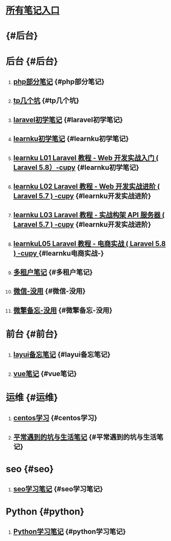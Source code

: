 # [所有笔记入口](https://legacy.gitbook.com/book/xushinongpinseo/life/edit#/edit/master/README.md?_k=b32was)

#  {#后台}

# 后台 {#后台}

1. ## [php部分笔记](https://php.lvtian.vip/) {#php部分笔记}
2. ## [tp几个坑](https://tp.lvtian.vip/) {#tp几个坑}
3. ## [**laravel初学笔记**](https://laravel.lvtian.vip/) {#laravel初学笔记}
4. ## [learnku初学笔记](https://learnku.lvtian.vip/) {#learnku初学笔记}
5. ## [learnku L01 Laravel 教程 - Web 开发实战入门 \( Laravel 5.8）-cupy](https://learnku-1.ilvtian.vip/) {#learnku初学笔记}
6. ## [learnku L02 Laravel 教程 - Web 开发实战进阶 \( Laravel 5.7 \) -cupy](https://learnku-2.ilvtian.vip/) {#learnku开发实战进阶}
7. ## [learnku L03 Laravel 教程 - 实战构架 API 服务器 \( Laravel 5.7 \) -cupy](https://learnku-3.ilvtian.vip/) {#learnku开发实战进阶}
8. ## [learnkuL05 Laravel 教程 - 电商实战 \( Laravel 5.8 \) -cupy ](https://learnku-shop.ilvtian.vip/) {#learnku电商实战-}
9. ## [多租户笔记](https://multi-tenant.lvtian.vip/) {#多租户笔记}
10. ## [微信-没用](https://wechat.lvtian.vip/) {#微信-没用}
11. ## [微擎备忘-没用](https://weiqing.lvtian.vip/) {#微擎备忘-没用}

# 前台 {#前台}

1. ## [layui备忘笔记](https://layui.lvtian.vip/) {#layui备忘笔记}
2. ## [vue笔记](https://vue.lvtian.vip/) {#vue笔记}

# 运维 {#运维}

1. ## [centos学习](https://linux_centos.lvtian.vip/) {#centos学习}
2. ## [平常遇到的坑与生活笔记](https://net.lvtian.vip/) {#平常遇到的坑与生活笔记}

# seo {#seo}

1. ## [seo学习笔记](https://seo.lvtian.vip/) {#seo学习笔记}

# Python {#python}

1. ## [Python学习笔记](https://python.lvtian.vip/) {#python学习笔记}



